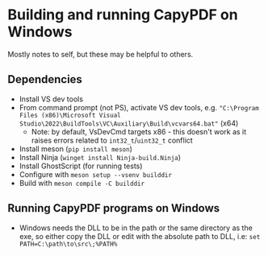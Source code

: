 # Building and running CapyPDF on Windows
Mostly notes to self, but these may be helpful to others.

## Dependencies
- Install VS dev tools
- From command prompt (not PS), activate VS dev tools, e.g. `"C:\Program Files (x86)\Microsoft Visual Studio\2022\BuildTools\VC\Auxiliary\Build\vcvars64.bat"` (x64) 
    - Note: by default, VsDevCmd targets x86 - this doesn't work as it raises errors related to `int32_t`/`uint32_t` conflict
- Install meson (`pip install meson`)
- Install Ninja (`winget install Ninja-build.Ninja`)
- Install GhostScript (for running tests)
- Configure with `meson setup --vsenv builddir`
- Build with `meson compile -C builddir`

## Running CapyPDF programs on Windows
- Windows needs the DLL to be in the path or the same directory as the exe, so either copy the DLL or edit with the absolute path to DLL, i.e:
  `set PATH=C:\path\to\src\;%PATH%`